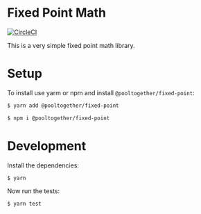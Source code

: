 # Fixed Point Math

[![CircleCI](https://circleci.com/gh/pooltogether/fixed-point.svg?style=svg)](https://circleci.com/gh/pooltogether/fixed-point)

This is a very simple fixed point math library.

# Setup

To install use yarm or npm and install `@pooltogether/fixed-point`:

```sh
$ yarn add @pooltogether/fixed-point
```

```sh
$ npm i @pooltogether/fixed-point
```

# Development

Install the dependencies:

```sh
$ yarn
```

Now run the tests:

```sh
$ yarn test
```